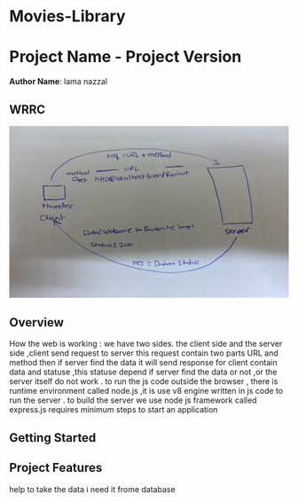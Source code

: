 # Movies-Library
# Project Name - Project Version

**Author Name**: lama nazzal

## WRRC
![WRRC imge](img.png)

## Overview
How the web is working :
we have two sides. the client side and the server side ,client send request to server this request contain two parts URL and method then if server find the data it will send response for client contain data and statuse 
,this statuse depend if server find the data or not ,or the server itself do not work .
to run the js code outside the browser , there is runtime environment called node.js ,it is use v8 engine written in js code to run the server .
to build the server we use node js framework called express.js requires minimum steps to start an application 
## Getting Started
<!-- What are the steps that a user must take in order to build this app on their own machine and get it running? -->



## Project Features
<!-- What are the features included in you app -->
help to take the data i need it frome database  